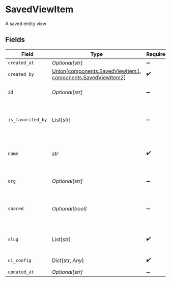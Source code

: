 # SavedViewItem

A saved entity view


## Fields

| Field                                                                                                        | Type                                                                                                         | Required                                                                                                     | Description                                                                                                  | Example                                                                                                      |
| ------------------------------------------------------------------------------------------------------------ | ------------------------------------------------------------------------------------------------------------ | ------------------------------------------------------------------------------------------------------------ | ------------------------------------------------------------------------------------------------------------ | ------------------------------------------------------------------------------------------------------------ |
| `created_at`                                                                                                 | *Optional[str]*                                                                                              | :heavy_minus_sign:                                                                                           | N/A                                                                                                          |                                                                                                              |
| `created_by`                                                                                                 | [Union[components.SavedViewItem1, components.SavedViewItem2]](../../models/shared/savedviewitemcreatedby.md) | :heavy_check_mark:                                                                                           | N/A                                                                                                          |                                                                                                              |
| `id`                                                                                                         | *Optional[str]*                                                                                              | :heavy_minus_sign:                                                                                           | Generated uuid for a saved view                                                                              |                                                                                                              |
| `is_favorited_by`                                                                                            | List[*str*]                                                                                                  | :heavy_minus_sign:                                                                                           | List of users (IDs) that have favorited the view                                                             | 11701                                                                                                        |
| `name`                                                                                                       | *str*                                                                                                        | :heavy_check_mark:                                                                                           | User-friendly identifier for the saved view                                                                  | View listing German                                                                                          |
| `org`                                                                                                        | *Optional[str]*                                                                                              | :heavy_minus_sign:                                                                                           | Organisation ID a view belongs to                                                                            | 66                                                                                                           |
| `shared`                                                                                                     | *Optional[bool]*                                                                                             | :heavy_minus_sign:                                                                                           | boolean property for if a view is shared with organisation                                                   | true                                                                                                         |
| `slug`                                                                                                       | List[*str*]                                                                                                  | :heavy_check_mark:                                                                                           | list of schemas a view can belong to                                                                         |                                                                                                              |
| `ui_config`                                                                                                  | Dict[str, *Any*]                                                                                             | :heavy_check_mark:                                                                                           | N/A                                                                                                          | [object Object]                                                                                              |
| `updated_at`                                                                                                 | *Optional[str]*                                                                                              | :heavy_minus_sign:                                                                                           | N/A                                                                                                          |                                                                                                              |
